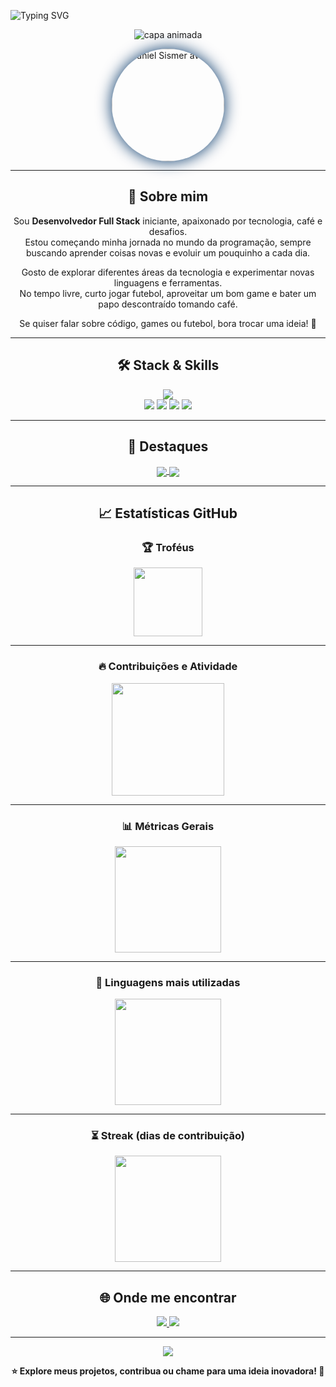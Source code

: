 ![Typing SVG](https://readme-typing-svg.demolab.com?font=Fira+Code&weight=900&size=40&pause=1000&color=FFFFFF&vCenter=true&width=1000&lines=Olá%2C+eu+sou+Daniel+Sismer!;Desenvolvedor+Full+Stack;Tecnologia+%7C+Inovação+%7C+Criatividade)

<p align="center">
  <img src="https://capsule-render.vercel.app/api?type=waving&color=0:003366,100:00509E&height=180&section=header&text=Bem-vindo(a)%20ao%20meu%20universo%20tecnol%C3%B3gico!&fontSize=36&fontColor=FFFFFF&fontWeight=bold&animation=fadeIn" alt="capa animada"/>
</p>

<div align="center" style="margin-bottom: 12px;">
  <img src="https://avatars.githubusercontent.com/u/99240510?v=4" width="180" alt="Daniel Sismer avatar" style="border-radius:50%; box-shadow:0 0 24px #003366;">
</div>

---

<div align="center">

## 🚀 Sobre mim

Sou **Desenvolvedor Full Stack** iniciante, apaixonado por tecnologia, café e desafios.  
Estou começando minha jornada no mundo da programação, sempre buscando aprender coisas novas e evoluir um pouquinho a cada dia.

Gosto de explorar diferentes áreas da tecnologia e experimentar novas linguagens e ferramentas.  
No tempo livre, curto jogar futebol, aproveitar um bom game e bater um papo descontraído tomando café.

Se quiser falar sobre código, games ou futebol, bora trocar uma ideia! 🚀

</div>

---

<div align="center">

## 🛠️ Stack & Skills

<img src="https://skillicons.dev/icons?i=java,python,cpp,html,css,postgres,mysql,maven,git,linux,github&theme=dark" /><br>
<img src="https://img.shields.io/badge/Full%20Stack-003366?style=for-the-badge&logo=code&logoColor=FFFFFF"/>
<img src="https://img.shields.io/badge/Front--End-00509E?style=for-the-badge&logo=react&logoColor=FFFFFF"/>
<img src="https://img.shields.io/badge/Back--End-003366?style=for-the-badge&logo=java&logoColor=FFFFFF"/>
<img src="https://img.shields.io/badge/Cloud-00509E?style=for-the-badge&logo=cloudflare&logoColor=FFFFFF"/>
</div>

---

<div align="center">

## 🌟 Destaques

<a href="https://github.com/danielSismer/gerenciador-de-tasks">
  <img align="center" src="https://github-readme-stats.vercel.app/api/pin/?username=danielSismer&repo=gerenciador-de-tasks&theme=blueberry&hide_border=true" />
</a>
<a href="https://github.com/danielSismer/WEG_One">
  <img align="center" src="https://github-readme-stats.vercel.app/api/pin/?username=danielSismer&repo=WEG_One&theme=blueberry&hide_border=true" />
</a>

</div>

---

<div align="center">

## 📈 Estatísticas GitHub

### 🏆 Troféus
<img src="https://github-profile-trophy.vercel.app/?username=danielSismer&theme=github-dark&row=1&column=7" height="110"/>

---

### 🔥 Contribuições e Atividade
<img src="https://github-readme-activity-graph.vercel.app/graph?username=danielSismer&theme=react-dark&hide_border=true&area=true&color=00FFD0&line=00FFD0&point=00FFD0" height="180"/>

---

### 📊 Métricas Gerais
<img src="https://github-readme-stats.vercel.app/api?username=danielSismer&theme=react&hide_border=true&include_all_commits=true&show_icons=true&icon_color=00FFD0&title_color=00FFD0&text_color=FFFFFF" height="170"/>

---

### 🚀 Linguagens mais utilizadas
<img src="https://github-readme-stats.vercel.app/api/top-langs/?username=danielSismer&layout=compact&theme=react&hide_border=true&title_color=00FFD0&text_color=FFFFFF" height="170"/>

---

### ⏳ Streak (dias de contribuição)
<img src="https://github-readme-streak-stats.herokuapp.com/?user=danielSismer&theme=react&hide_border=true&stroke=00FFD0&ring=00FFD0&fire=00FFD0&currStreakLabel=00FFD0" height="170"/>

</div>

---

<div align="center">

## 🌐 Onde me encontrar

<a href="https://instagram.com/7nielz" target="_blank">
  <img src="https://img.shields.io/badge/Instagram-@daniel.sismer-003366?style=for-the-badge&logo=instagram&logoColor=FFFFFF" />
</a>
<a href="https://github.com/danielSismer" target="_blank">
  <img src="https://img.shields.io/badge/GitHub-danielSismer-003366?style=for-the-badge&logo=github&logoColor=FFFFFF" />
</a>

</div>

---

<p align="center">
  <img src="https://capsule-render.vercel.app/api?type=waving&color=0:003366,100:00509E&height=100&section=footer"/>
</p>

<p align="center">
  <b>⭐ Explore meus projetos, contribua ou chame para uma ideia inovadora! 🚀</b>
</p>
